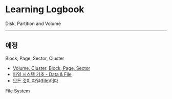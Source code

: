 # Learning Logbook

Disk, Partition and Volume

---

## 예정

Block, Page, Sector, Cluster

- [Volume, Cluster, Block, Page, Sector](https://arisri.tistory.com/80)
- [파일 시스템 기초 - Data & File](https://myung-dfc.tistory.com/13)
- [모든 것이 파일(file)이다](https://velog.io/@eddy_song/file-system)

File System
